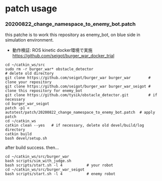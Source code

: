 # patch usage

### 20200822_change_namespace_to_enemy_bot.patch

this patche is to work this repository as enemy_bot, on blue side in simulation environment.
- 動作検証: ROS kinetic docker環境で実施 https://github.com/seigot/burger_war_docker_trial

```
cd ~/catkin_ws/src
sudo rm -r burger_war* obstacle_detector                              # delete old directory
git clone https://github.com/seigot/burger_war burger_war        # clone your repository
git clone https://github.com/seigot/burger_war burger_war_seigot # clone this repository for enemy_bot
git clone https://github.com/tysik/obstacle_detector.git         # if necessary
cd burger_war_seigot
patch -p1 < autotest/patch/20200822_change_namespace_to_enemy_bot.patch  # apply patch
cd ~/catkin_ws
catkin clean --yes   # if necessary, delete old devel/build/log directory
catkin build
bash devel/setup.sh
```

after build success. then...

```
cd ~/catkin_ws/src/burger_war
bash scripts/sim_with_judge.sh
bash scripts/start.sh -l 4           # your robot
cd ~/catkin_ws/src/burger_war_seigot
bash scripts/start.sh -l 4           # enemy robot
```
